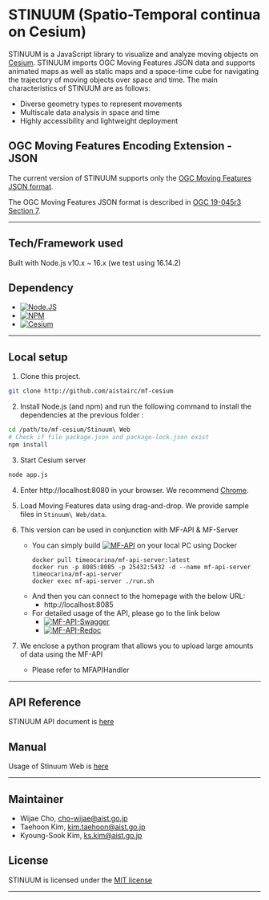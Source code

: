 # STINUUM (Spatio-Temporal continua on Cesium)

STINUUM is a JavaScript library to visualize and analyze moving objects on [Cesium](https://cesiumjs.org).
STINUUM imports OGC Moving Features JSON data and supports animated maps as well as static maps and a space-time cube for navigating the trajectory of moving objects over space and time. The main characteristics of STINUUM are as follows:

- Diverse geometry types to represent movements
- Multiscale data analysis in space and time
- Highly accessibility and lightweight deployment

## OGC Moving Features Encoding Extension - JSON

The current version of STINUUM supports only the [OGC Moving Features JSON format](https://docs.opengeospatial.org/is/19-045r3/19-045r3.html).

The OGC Moving Features JSON format is described in [OGC 19-045r3 Section 7](https://docs.opengeospatial.org/is/19-045r3/19-045r3.html#_moving_features_json_encodings).
- - -

## Tech/Framework used

Built with Node.js v10.x ~ 16.x (we test using 16.14.2)

## Dependency

* [![Node.JS][node-shield]][node-js-url]
* [![NPM][npm-shield]][npm-js-url]
* [![Cesium][cesium-shield]][cesium-js-url]

- - -

## Local setup

1. Clone this project.

```sh
git clone http://github.com/aistairc/mf-cesium
```

2. Install Node.js (and npm) and run the following command to install the dependencies at the previous folder :

```sh
cd /path/to/mf-cesium/Stinuum\ Web
# Check if file package.json and package-lock.json exist
npm install
```

3. Start Cesium server

```sh
node app.js
```

4. Enter http://localhost:8080 in your browser. We recommend [Chrome](https://www.google.com/intl/ko/chrome/).

5. Load Moving Features data using drag-and-drop. We provide sample files in ```Stinuum\ Web/data```.

6. This version can be used in conjunction with MF-API & MF-Server
   - You can simply build [![MF-API][github-shield]][mf-server-url] on your local PC using Docker
      ```shell
      docker pull timeocarina/mf-api-server:latest
      docker run -p 8085:8085 -p 25432:5432 -d --name mf-api-server timeocarina/mf-api-server
      docker exec mf-api-server ./run.sh
      ```
   - And then you can connect to the homepage with the below URL:
     - http://localhost:8085
   - For detailed usage of the API, please go to the link below
     - [![MF-API-Swagger][swagger-shield]][mf-api-swagger]
     - [![MF-API-Redoc][redoc-shield]][mf-api-redoc]
   
7. We enclose a python program that allows you to upload large amounts of data using the MF-API
   - Please refer to MFAPIHandler
- - -

## API Reference

STINUUM API document is [here](https://github.com/aistairc/mf-cesium/wiki/API-Reference)

## Manual

Usage of Stinuum Web is [here](https://github.com/aistairc/mf-cesium/wiki/Stinuum-Web-Manual)

- - -
## Maintainer

- Wijae Cho, cho-wijae@aist.go.jp
- Taehoon Kim, kim.taehoon@aist.go.jp
- Kyoung-Sook Kim, ks.kim@aist.go.jp

## License

STINUUM is licensed under the [MIT license](https://github.com/aistairc/mf-cesium/blob/master/LICENSE)

---



[github-shield]: https://img.shields.io/badge/MF_API-181717?style=flat&logo=github&logoColor=white
[mf-server-url]: https://github.com/aistairc/mf-api
[mf-api-swagger]: http://localhost:8085/openapi?f=html
[swagger-shield]: https://img.shields.io/badge/MF_API_Swagger-85EA2D?style=flat&logo=Swagger&logoColor=white
[mf-api-redoc]: http://localhost:8085/openapi?f=html&ui=redoc  
[redoc-shield]: https://img.shields.io/badge/MF_API_Redoc-8CA1AF?style=flat&logo=readthedocs&logoColor=white
[node-js-url]: https://nodejs.org/  
[node-shield]: https://img.shields.io/badge/Node.js_v16.14.2-339933?style=flat&logo=Node.js&logoColor=white  
[npm-js-url]: https://www.npmjs.com/  
[npm-shield]: https://img.shields.io/badge/NPM_v8.5.0-CB3837?style=flat&logo=npm&logoColor=white  
[cesium-js-url]: https://github.com/CesiumGS/cesium  
[cesium-shield]: https://img.shields.io/badge/Cesium_v1.73-6CADDF?style=flat&logo=Cesium&logoColor=white  
